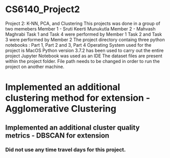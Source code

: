 # CS6140_Project2
Project 2: K-NN, PCA, and Clustering
This projects was done in a group of two memebers
Member 1 - Sruti Keerti Munukutla
Member 2 - Mahvash Maghrabi
Task 1 and Task 4 were performed by Member 1
Task 2 and Task 3 were performed by Member 2
The project directory containg three python notebooks : Part 1, Part 2 and 3, Part 4
Operating System used for the project is MacOS
Python version 3.7.2 has been used to carry out the entire project
Jupyter Notebook was used as an IDE
The dataset files are present within the project folder. File path needs to be changed in order to run the project on another machine.
# Implemented an additional clustering method for extension - Agglomerative Clustering
## Implemented an additional cluster quality metrics - DBSCAN for extension
### Did not use any time travel days for this project.
